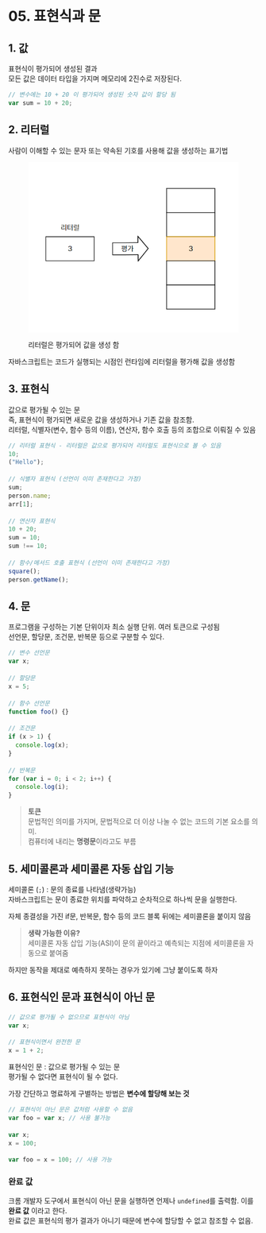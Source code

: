 # 05. 표현식과 문

## 1. 값

표현식이 평가되어 생성된 결과  
모든 값은 데이터 타입을 가지며 메모리에 2진수로 저장된다.

```js
// 변수에는 10 + 20 이 평가되어 생성된 숫자 값이 할당 됨
var sum = 10 + 20;
```

## 2. 리터럴

사람이 이해할 수 있는 문자 또는 약속된 기호를 사용해 값을 생성하는 표기법

<figure><img src="../../.gitbook/ch.1-10/5-1.png" alt="" align="center"><figcaption><p>리터럴은 평가되어 값을 생성 함</p></figcaption></figure>

자바스크립트는 코드가 실행되는 시점인 런타임에 리터럴을 평가해 값을 생성함

## 3. 표현식

값으로 평가될 수 있는 문  
즉, 표현식이 평가되면 새로운 값을 생성하거나 기존 값을 참조함.  
리터럴, 식별자(변수, 함수 등의 이름), 연산자, 함수 호출 등의 조합으로 이뤄질 수 있음

```js
// 리터럴 표현식 - 리터럴은 값으로 평가되어 리터럴도 표현식으로 볼 수 있음
10;
("Hello");

// 식별자 표현식 (선언이 이미 존재한다고 가정)
sum;
person.name;
arr[1];

// 연산자 표현식
10 + 20;
sum = 10;
sum !== 10;

// 함수/메서드 호출 표현식 (선언이 이미 존재한다고 가정)
square();
person.getName();
```

## 4. 문

프로그램을 구성하는 기본 단위이자 최소 실행 단위. 여러 토큰으로 구성됨  
선언문, 할당문, 조건문, 반복문 등으로 구분할 수 있다.

```js
// 변수 선언문
var x;

// 할당문
x = 5;

// 함수 선언문
function foo() {}

// 조건문
if (x > 1) {
  console.log(x);
}

// 반복문
for (var i = 0; i < 2; i++) {
  console.log(i);
}
```

> **토큰**  
> 문법적인 의미를 가지며, 문법적으로 더 이상 나눌 수 없는 코드의 기본 요소를 의미.  
> 컴퓨터에 내리는 **명령문**이라고도 부름

## 5. 세미콜론과 세미콜론 자동 삽입 기능

세미콜론 (`;`) : 문의 종료를 나타냄(생략가능)  
자바스크립트는 문이 종료한 위치를 파악하고 순차적으로 하나씩 문을 실행한다.

자체 종결성을 가진 if문, 반복문, 함수 등의 코드 블록 뒤에는 세미콜론을 붙이지 않음

> **생략 가능한 이유?**  
> 세미콜론 자동 삽입 기능(ASI)이 문의 끝이라고 예측되는 지점에 세미콜론을 자동으로 붙여줌

하지만 동작을 제대로 예측하지 못하는 경우가 있기에 그냥 붙이도록 하자

## 6. 표현식인 문과 표현식이 아닌 문
```js
// 값으로 평가될 수 없으므로 표현식이 아님
var x; 

// 표현식이면서 완전한 문
x = 1 + 2;
```
표현식인 문 : 값으로 평가될 수 있는 문  
평가될 수 없다면 표현식이 될 수 없다.

가장 간단하고 명료하게 구별하는 방법은 **변수에 할당해 보는 것**

```js
// 표현식이 아닌 문은 값처럼 사용할 수 없음
var foo = var x; // 사용 불가능

var x;
x = 100;

var foo = x = 100; // 사용 가능
```

### 완료 값
크롬 개발자 도구에서 표현식이 아닌 문을 실행하면 언제나 `undefined`를 출력함. 이를 **완료 값** 이라고 한다.  
완료 값은 표현식의 평가 결과가 아니기 때문에 변수에 할당할 수 없고 참조할 수 없음.
